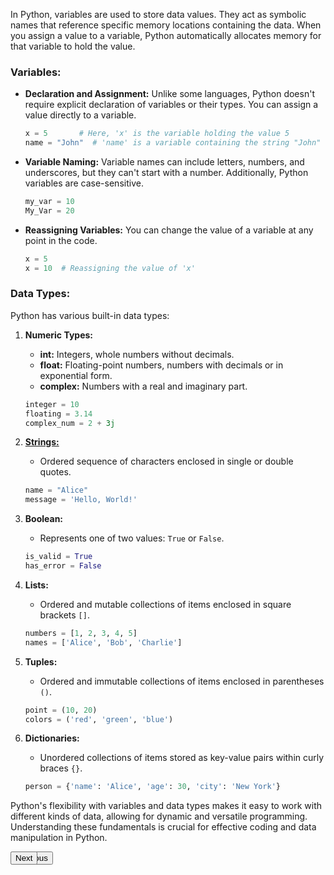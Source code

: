 In Python, variables are used to store data values. They act as symbolic names that reference specific memory locations containing the data. When you assign a value to a variable, Python automatically allocates memory for that variable to hold the value.

### Variables:

- **Declaration and Assignment:** Unlike some languages, Python doesn't require explicit declaration of variables or their types. You can assign a value directly to a variable.

    ```python
    x = 5       # Here, 'x' is the variable holding the value 5
    name = "John"  # 'name' is a variable containing the string "John"
    ```

- **Variable Naming:** Variable names can include letters, numbers, and underscores, but they can't start with a number. Additionally, Python variables are case-sensitive.

    ```python
    my_var = 10
    My_Var = 20
    ```

- **Reassigning Variables:** You can change the value of a variable at any point in the code.

    ```python
    x = 5
    x = 10  # Reassigning the value of 'x'
    ```

### Data Types:

Python has various built-in data types:

1. **Numeric Types:**
    - **int:** Integers, whole numbers without decimals.
    - **float:** Floating-point numbers, numbers with decimals or in exponential form.
    - **complex:** Numbers with a real and imaginary part.

    ```python
    integer = 10
    floating = 3.14
    complex_num = 2 + 3j
    ```

2. **[Strings:](https://github.com/ravi26067/Coding/blob/master/Python/tutorial/strings.md)**
    - Ordered sequence of characters enclosed in single or double quotes.

    ```python
    name = "Alice"
    message = 'Hello, World!'
    ```

3. **Boolean:**
    - Represents one of two values: `True` or `False`.

    ```python
    is_valid = True
    has_error = False
    ```

4. **Lists:**
    - Ordered and mutable collections of items enclosed in square brackets `[]`.

    ```python
    numbers = [1, 2, 3, 4, 5]
    names = ['Alice', 'Bob', 'Charlie']
    ```

5. **Tuples:**
    - Ordered and immutable collections of items enclosed in parentheses `()`.

    ```python
    point = (10, 20)
    colors = ('red', 'green', 'blue')
    ```

6. **Dictionaries:**
    - Unordered collections of items stored as key-value pairs within curly braces `{}`.

    ```python
    person = {'name': 'Alice', 'age': 30, 'city': 'New York'}
    ```

Python's flexibility with variables and data types makes it easy to work with different kinds of data, allowing for dynamic and versatile programming. Understanding these fundamentals is crucial for effective coding and data manipulation in Python.

<div align="left" style="position: absolute;"><a href="basic_syntax.md"><button>Previous</button></a></div>
<div align="right" style="position: absolute;"><a href="operators.md"><button>Next</button></a></div>
